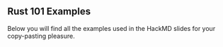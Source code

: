 ## Rust 101 Examples

Below you will find all the examples used in the HackMD slides for your copy-pasting pleasure.